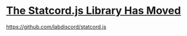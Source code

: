 <h1>
<a href="https://github.com/labdiscord/statcord.js">The Statcord.js Library Has Moved</a>
</h1>
<a href="https://github.com/labdiscord/statcord.js">https://github.com/labdiscord/statcord.js</a>
